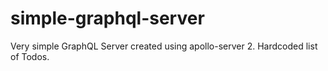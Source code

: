 # simple-graphql-server

Very simple GraphQL Server created using apollo-server 2. Hardcoded list of Todos.
